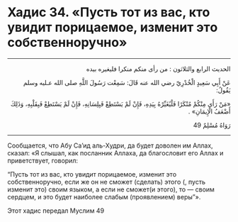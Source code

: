 <h1 class="hadith-header">Хадис 34. «Пусть тот из вас, кто увидит порицаемоe, изменит этo собственноручно» </h1>

<hr>

<p class="arabic-text" dir="rtl">
الحديث الرابع والثلاثون :
من رأى منكم منكرا فليغيره بيده
</p>

<p class="arabic-text" dir="rtl">
عَنْ أَبِي سَعِيدٍ الْخُدْرِيّ رضي الله عنه قَالَ: سَمِعْت رَسُولَ اللَّهِ صلى الله عـليه وسلم يَقُولُ: 
</p>

<p class="arabic-text" dir="rtl">
«مَنْ رَأَى مِنْكُمْ مُنْكَرًا فَلْيُغَيِّرْهُ بِيَدِهِ، فَإِنْ لَمْ يَسْتَطِعْ فَبِلِسَانِهِ، فَإِنْ لَمْ يَسْتَطِعْ فَبِقَلْبِهِ، وَذَلِكَ أَضْعَفُ الْإِيمَانِ» . 
</p>

<p class="arabic-subtext" dir="rtl">
رَوَاهُ مُسْلِمٌ 49
</p>

<hr>

<p class="russian-text">
Сообщается, что Абу Са’ид аль-Худри, да будет доволен им Аллах, сказал: «Я слышал, как посланник Аллаха, да благословит его Аллах и приветствует, говорил: 
</p>

<p class="russian-text">
“Пусть тот из вас, кто увидит порицаемоe, изменит этo собственноручно, если же он не сможет (сделать) этого (, пусть изменит это) своим языком, а если не сможет(и этого), то — своим сердцем, и это будет наиболее слабым (проявлением) веры”».
</p>

<p class="russian-subtext">
Этот хадис передал Муслим 49
</p>